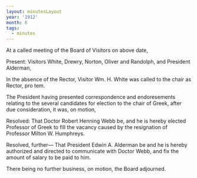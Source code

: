 ```yaml
---
layout: minutesLayout
year: '1912'
month: 6
tags:
  - minutes
---
```

At a called meeting of the Board of Visitors on above date,

Present: Visitors White, Drewry, Norton, Oliver and Randolph, and President Alderman,

In the absence of the Rector, Visitor Wm. H. White was called to the chair as Rector, pro tem.

The President having presented correspondence and endoresements relating to the several candidates for election to the chair of Greek, after due consideration, it was, on motion,

Resolved: That Doctor Robert Henning Webb be, and he is hereby elected Professor of Greek to fill the vacancy caused by the resignation of Professor Milton W. Humphreys.

Resolved, further— That President Edwin A. Alderman be and he is hereby authorized and directed to communicate with Doctor Webb, and fix the amount of salary to be paid to him.

There being no further business, on motion, the Board adjourned.
